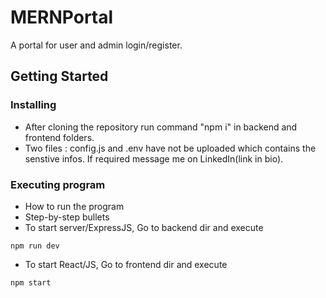 # MERNPortal

A portal for user and admin login/register.

## Getting Started

### Installing

* After cloning the repository run command "npm i" in backend and frontend folders.
* Two files : config.js and .env have not be uploaded which contains the senstive infos. If required message me on LinkedIn(link in bio).

### Executing program

* How to run the program
* Step-by-step bullets
* To start server/ExpressJS, Go to backend dir and execute
```
npm run dev
```
* To start React/JS, Go to frontend dir and execute
```
npm start
```
